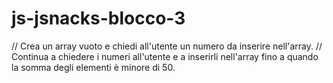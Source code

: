# js-jsnacks-blocco-3
// Crea un array vuoto e chiedi all'utente un numero da inserire nell'array. 
// Continua a chiedere i numeri all'utente e a inserirli nell'array fino a quando la somma degli elementi è minore di 50.